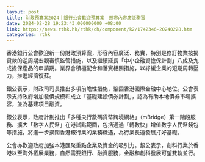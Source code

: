 ```yaml
---
layout: post
title: 財政預算案2024｜銀行公會歡迎預算案　形容內容廣泛務實
date: 2024-02-28 19:23:43.000000000 +08:00
link: https://news.rthk.hk/rthk/ch/component/k2/1742346-20240228.htm
categories: rthk
---
```


香港銀行公會歡迎新一份財政預算案，形容內容廣泛、務實，特別是修訂物業按揭貸款的逆周期宏觀審慎監管措施，以及繼續延長「中小企融資擔保計劃」八成及九成擔保產品的申請期。業界會積極配合和落實相關措施，以紓緩企業的短期周轉壓力，推進經濟復蘇。

銀公表示，財政司司長推出多項前瞻性措施，鞏固香港國際金融中心地位。公會表示支持政府增加發債規模和成立「基礎建設債券計劃」，認為有助本地債券市場擴容，並為基建項目融資。

銀公表示，政府計劃推出「多種央行數碼貨幣跨境網絡」（mBridge）第一階段服務、擴大「數字人民幣」在港試點範圍，包括通過「轉數快」增值數字人民幣錢包等措施，將進一步擴闊香港銀行業的業務機遇，為行業長遠發展打好基礎。

公會亦歡迎政府加強本港匯聚重點企業及資金的吸引力。銀公表示，創科行業於香港以至海外拓展業務，自然需要銀行、融資服務，金融和創科發展可望雙軌並行。
